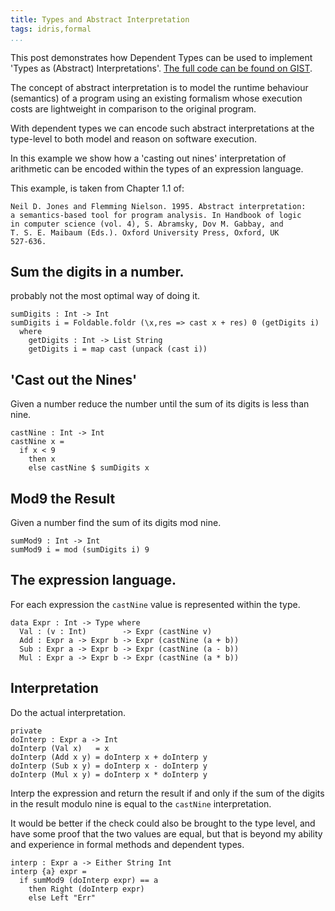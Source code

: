```yaml
---
title: Types and Abstract Interpretation
tags: idris,formal
...
```


This post demonstrates how Dependent Types can be used to implement
'Types as (Abstract) Interpretations'.
[The full code can be found on GIST](https://gist.github.com/jfdm/905aaf01475f03004028).

The concept of abstract interpretation is to model the runtime
behaviour (semantics) of a program using an existing formalism
whose execution costs are lightweight in comparison to the
original program.

With dependent types we can encode such abstract interpretations
at the type-level to both model and reason on software execution.

In this example we show how a 'casting out nines' interpretation
of arithmetic can be encoded within the types of an expression
language.

This example, is taken from Chapter 1.1 of:

    Neil D. Jones and Flemming Nielson. 1995. Abstract interpretation:
    a semantics-based tool for program analysis. In Handbook of logic
    in computer science (vol. 4), S. Abramsky, Dov M. Gabbay, and
    T. S. E. Maibaum (Eds.). Oxford University Press, Oxford, UK
    527-636.

## Sum the digits in a number.

probably not the most optimal way of doing it.

```
sumDigits : Int -> Int
sumDigits i = Foldable.foldr (\x,res => cast x + res) 0 (getDigits i)
  where
    getDigits : Int -> List String
    getDigits i = map cast (unpack (cast i))
```

## 'Cast out the Nines'

Given a number reduce the number until the sum of its digits is
less than nine.

```
castNine : Int -> Int
castNine x =
  if x < 9
    then x
    else castNine $ sumDigits x
```

## Mod9 the Result

Given a number find the sum of its digits mod nine.

```
sumMod9 : Int -> Int
sumMod9 i = mod (sumDigits i) 9
```

## The expression language.

For each expression the `castNine` value is represented within the
type.

```
data Expr : Int -> Type where
  Val : (v : Int)        -> Expr (castNine v)
  Add : Expr a -> Expr b -> Expr (castNine (a + b))
  Sub : Expr a -> Expr b -> Expr (castNine (a - b))
  Mul : Expr a -> Expr b -> Expr (castNine (a * b))
```

## Interpretation

Do the actual interpretation.

```
private
doInterp : Expr a -> Int
doInterp (Val x)   = x
doInterp (Add x y) = doInterp x + doInterp y
doInterp (Sub x y) = doInterp x - doInterp y
doInterp (Mul x y) = doInterp x * doInterp y
```

Interp the expression and return the result if and only if the
sum of the digits in the result modulo nine is equal to the `castNine`
interpretation.

It would be better if the check could also be brought to the type
level, and have some proof that the two values are equal, but that
is beyond my ability and experience in formal methods and dependent
types.

```
interp : Expr a -> Either String Int
interp {a} expr =
  if sumMod9 (doInterp expr) == a
    then Right (doInterp expr)
    else Left "Err"
```
